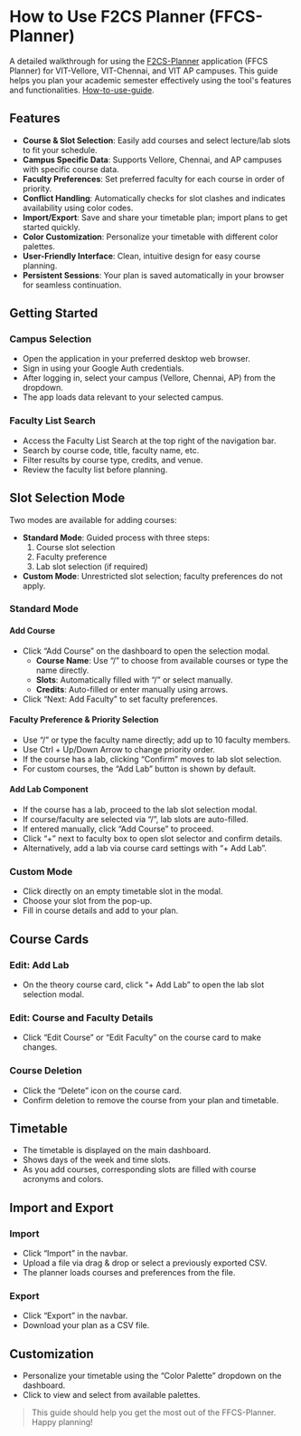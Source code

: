 # How to Use F2CS Planner (FFCS-Planner)

A detailed walkthrough for using the [F2CS-Planner](https://f2cs.aneezhussain.com) application (FFCS Planner) for VIT-Vellore, VIT-Chennai, and VIT AP campuses. This guide helps you plan your academic semester effectively using the tool's features and functionalities.
[How-to-use-guide](https://www.aneezhussain.com/how-to-use-f2cs-planner/).

## Features

- **Course & Slot Selection**: Easily add courses and select lecture/lab slots to fit your schedule.
- **Campus Specific Data**: Supports Vellore, Chennai, and AP campuses with specific course data.
- **Faculty Preferences**: Set preferred faculty for each course in order of priority.
- **Conflict Handling**: Automatically checks for slot clashes and indicates availability using color codes.
- **Import/Export**: Save and share your timetable plan; import plans to get started quickly.
- **Color Customization**: Personalize your timetable with different color palettes.
- **User-Friendly Interface**: Clean, intuitive design for easy course planning.
- **Persistent Sessions**: Your plan is saved automatically in your browser for seamless continuation.

## Getting Started

### Campus Selection

- Open the application in your preferred desktop web browser.
- Sign in using your Google Auth credentials.
- After logging in, select your campus (Vellore, Chennai, AP) from the dropdown.
- The app loads data relevant to your selected campus.

### Faculty List Search

- Access the Faculty List Search at the top right of the navigation bar.
- Search by course code, title, faculty name, etc.
- Filter results by course type, credits, and venue.
- Review the faculty list before planning.

## Slot Selection Mode

Two modes are available for adding courses:

- **Standard Mode**: Guided process with three steps:
  1. Course slot selection
  2. Faculty preference
  3. Lab slot selection (if required)
- **Custom Mode**: Unrestricted slot selection; faculty preferences do not apply.

### Standard Mode

#### Add Course

- Click “Add Course” on the dashboard to open the selection modal.
  - **Course Name**: Use “/” to choose from available courses or type the name directly.
  - **Slots**: Automatically filled with “/” or select manually.
  - **Credits**: Auto-filled or enter manually using arrows.
- Click “Next: Add Faculty” to set faculty preferences.

#### Faculty Preference & Priority Selection

- Use “/” or type the faculty name directly; add up to 10 faculty members.
- Use Ctrl + Up/Down Arrow to change priority order.
- If the course has a lab, clicking “Confirm” moves to lab slot selection.
- For custom courses, the “Add Lab” button is shown by default.

#### Add Lab Component

- If the course has a lab, proceed to the lab slot selection modal.
- If course/faculty are selected via “/”, lab slots are auto-filled.
- If entered manually, click “Add Course” to proceed.
- Click “+” next to faculty box to open slot selector and confirm details.
- Alternatively, add a lab via course card settings with “+ Add Lab”.

### Custom Mode

- Click directly on an empty timetable slot in the modal.
- Choose your slot from the pop-up.
- Fill in course details and add to your plan.

## Course Cards

### Edit: Add Lab

- On the theory course card, click “+ Add Lab” to open the lab slot selection modal.

### Edit: Course and Faculty Details

- Click “Edit Course” or “Edit Faculty” on the course card to make changes.

### Course Deletion

- Click the “Delete” icon on the course card.
- Confirm deletion to remove the course from your plan and timetable.

## Timetable

- The timetable is displayed on the main dashboard.
- Shows days of the week and time slots.
- As you add courses, corresponding slots are filled with course acronyms and colors.

## Import and Export

### Import

- Click “Import” in the navbar.
- Upload a file via drag & drop or select a previously exported CSV.
- The planner loads courses and preferences from the file.

### Export

- Click “Export” in the navbar.
- Download your plan as a CSV file.

## Customization

- Personalize your timetable using the “Color Palette” dropdown on the dashboard.
- Click to view and select from available palettes.

> This guide should help you get the most out of the FFCS-Planner. Happy planning!
